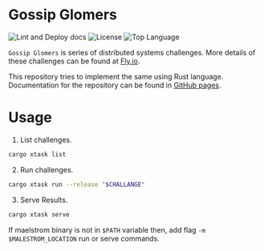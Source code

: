 #  Gossip Glomers

![Lint and Deploy docs](https://github.com/sak96/gossip_glomers/actions/workflows/main.yml/badge.svg)
![License](https://img.shields.io/github/license/sak96/gossip_glomers)
![Top Language](https://img.shields.io/github/languages/top/sak96/gossip_glomers)

`Gossip Glomers` is series of distributed systems challenges.
More details of these challenges can be found at [Fly.io](https://fly.io/dist-sys/).

This repository tries to implement the same using Rust language.
Documentation for the repository can be found in [GitHub pages](https://sak96.github.io/gossip_glomers/).

# Usage

1. List challenges.
  ```bash
  cargo xtask list
  ```

2. Run challenges.
  ```bash
  cargo xtask run --release "$CHALLANGE"
  ```

3. Serve Results.
  ```bash
  cargo xtask serve
  ```

If maelstrom binary is not in `$PATH` variable then, add flag `-m $MALESTROM_LOCATION` run or serve commands.

